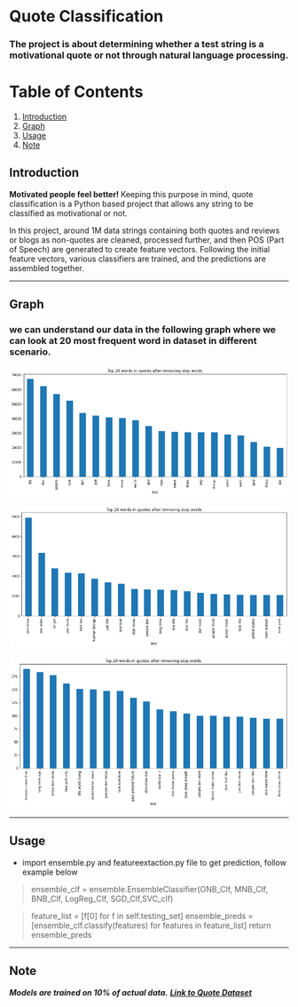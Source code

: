 # **Quote Classification**

### **The project is about determining whether a test string is a motivational quote or not through natural language processing.**


# Table of Contents
1. [Introduction](#Introduction)
2. [Graph](#Graph)
3. [Usage](#Usage) 
4. [Note](#Note)


## Introduction
**Motivated people feel better!**
Keeping this purpose in mind, quote classification is a Python based project that allows any string to be classified as motivational or not.

In this project, around 1M data strings containing both quotes and reviews or blogs as non-quotes are cleaned, processed further, and then POS (Part of Speech) are generated to create feature vectors. Following the initial feature vectors, various classifiers are trained, and the predictions are assembled together.  
***
## Graph
### we can understand our data in the following graph where we can look at 20 most frequent word in dataset in different scenario.

![alt text for screen readers](./images/4.png "Top 20 words in quotes after processing them")

![alt text for screen readers](./images/2.png "Top 20 Bigram  words in quotes after processing them")

![alt text for screen readers](./images/1.png "Top 20 Trigram words in quotes after processing them")
***
## Usage
-  import ensemble.py and featureextaction.py file to get prediction, follow example below
> ensemble_clf = ensemble.EnsembleClassifier(ONB_Clf, MNB_Clf, BNB_Clf, LogReg_Clf, SGD_Clf,SVC_clf)


> feature_list = [f[0] for f in self.testing_set]
ensemble_preds = [ensemble_clf.classify(features) for features in feature_list]
return ensemble_preds

***
## Note
***Models are trained on 10% of actual data.*** 
***[Link to Quote Dataset](https://www.kaggle.com/datasets/manann/quotes-500k)***
